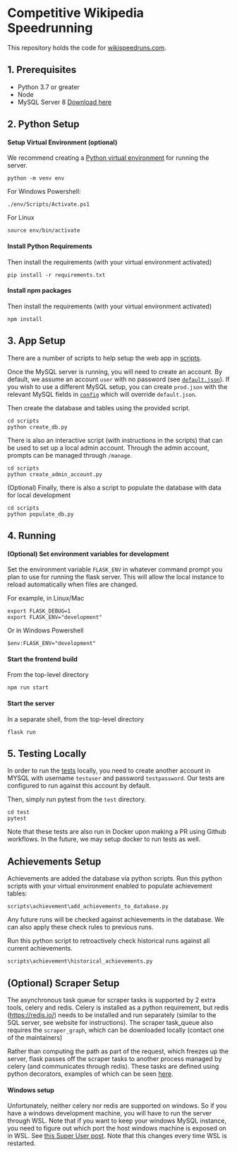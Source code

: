 # Competitive Wikipedia Speedrunning

This repository holds the code for [wikispeedruns.com](https://wikispeedruns.com).

## 1. Prerequisites

- Python 3.7 or greater
- Node
- MySQL Server 8 [Download here](https://dev.mysql.com/downloads/)

## 2. Python Setup

#### Setup Virtual Environment (optional)
We recommend creating a [Python virtual environment](https://docs.python.org/3/tutorial/venv.html)
for running the server.
```
python -m venv env
```

For Windows Powershell:
```
./env/Scripts/Activate.ps1
```

For Linux
```
source env/bin/activate
```

#### Install Python Requirements
Then install the requirements (with your virtual environment activated)
```
pip install -r requirements.txt
```

#### Install npm packages
Then install the requirements (with your virtual environment activated)
```
npm install
```


## 3. App Setup
There are a number of scripts to help setup the web app in [scripts](scripts).

Once the MySQL server is running, you will need to create an account. By
default, we assume an account `user` with no password (see
[`default.json`](config/default.json)). If you wish to use a different MySQL
setup, you can create `prod.json` with the relevant MySQL fields in
[`config`](config) which will override `default.json`.

Then create the database and tables using the provided script.
```
cd scripts
python create_db.py
```

There is also an interactive script (with instructions in the scripts) that
can be used to set up a local admin account. Through the admin account,
prompts can be managed through `/manage`.
```
cd scripts
python create_admin_account.py
```

(Optional) Finally, there is also a script to populate the database with data
for local development
```
cd scripts
python populate_db.py
```
## 4. Running

#### (Optional) Set environment variables for development
Set the environment variable `FLASK_ENV` in whatever command prompt you plan to use
for running the flask server. This will allow the local instance to reload automatically
when files are changed.

For example, in Linux/Mac
```
export FLASK_DEBUG=1
export FLASK_ENV="development"
```

Or in Windows Powershell
```
$env:FLASK_ENV="development"
```

#### Start the frontend build
From the top-level directory
```
npm run start
```

#### Start the server
In a separate shell, from the top-level directory
```
flask run
```

## 5. Testing Locally

In order to run the [tests](test) locally, you need to create another account in MYSQL
with username `testuser` and password `testpassword`. Our tests are configured to run
against this account by default.

Then, simply run pytest from the `test` directory.
```
cd test
pytest
```

Note that these tests are also run in Docker upon making a PR using Github workflows.
In the future, we may setup docker to run tests as well.


## Achievements Setup

Achievements are added the database via python scripts. Run this python scripts with your
virtual environment enabled to populate achievement tables:
```
scripts\achievement\add_achievements_to_database.py
```

Any future runs will be checked against achievements in the database. We can also apply these
check rules to previous runs. 

Run this python script to retroactively check historical runs against all current achievements.
```
scripts\achievement\historical_achievements.py
```

## (Optional) Scraper Setup

The asynchronous task queue for scraper tasks is supported by 2 extra tools, celery
and redis. Celery is installed as a python requirement, but redis (https://redis.io/)
needs to be installed and run separately (similar to the SQL server, see website
for instructions). The scraper task_queue also requires the `scraper_graph`,
which can be downloaded locally (contact one of the maintainers)

Rather than computing the path as part of the request, which freezes up the server,
flask passes off the scraper tasks to another process managed by celery (and
communicates through redis). These tasks are defined using python decorators, examples
of which can be seen [here](https://github.com/wikispeedruns/wikipedia-speedruns/blob/scraper_task_queue/apis/scraper_api.py).

#### Windows setup

Unfortunately, neither celery nor redis are supported on windows. So if you have
a windows development machine, you will have to run the server through WSL. Note
that if you want to keep your windows MySQL instance, you need to figure out
which port the host windows machine is exposed on in WSL. See [this Super User
post](https://superuser.com/questions/1536619/connect-to-mysql-from-wsl2). Note
that this changes every time WSL is restarted.


